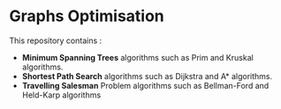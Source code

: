 # Graphs Optimisation 

This repository contains : 
- **Minimum Spanning Trees** algorithms such as Prim and Kruskal algorithms.
- **Shortest Path Search** algorithms such as Dijkstra and A* algorithms.
- **Travelling Salesman** Problem algorithms such as Bellman-Ford and Held-Karp algorithms
